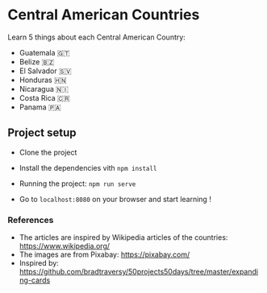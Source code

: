 # Central American Countries
Learn 5 things about each Central American Country:
- Guatemala 🇬🇹
- Belize 🇧🇿
- El Salvador 🇸🇻
- Honduras 🇭🇳
- Nicaragua 🇳🇮
- Costa Rica 🇨🇷
- Panama 🇵🇦

## Project setup

- Clone the project

- Install the dependencies vith `npm install`

- Running the project: `npm run serve`

- Go to `localhost:8080` on your browser and start learning !


### References
- The articles are inspired by Wikipedia articles of the countries: https://www.wikipedia.org/
- The images are from Pixabay: https://pixabay.com/
- Inspired by: https://github.com/bradtraversy/50projects50days/tree/master/expanding-cards
